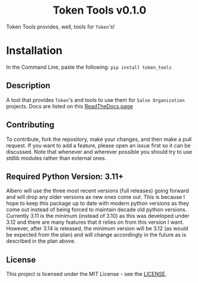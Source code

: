 <h1 align="center">Token Tools v0.1.0</h1>

Token Tools provides, well, tools for `Token`'s!

# Installation

In the Command Line, paste the following: `pip install token_tools`

## Description

A tool that provides `Token`'s and tools to use them for `Salve Organization` projects. Docs are listed on this [ReadTheDocs page](https://token_tools.readthedocs.io/en/master/)

## Contributing

To contribute, fork the repository, make your changes, and then make a pull request. If you want to add a feature, please open an issue first so it can be discussed. Note that whenever and wherever possible you should try to use stdlib modules rather than external ones.

## Required Python Version: 3.11+

Albero will use the three most recent versions (full releases) going forward and will drop any older versions as new ones come out. This is because I hope to keep this package up to date with modern python versions as they come out instead of being forced to maintain decade old python versions.
Currently 3.11 is the minimum (instead of 3.10) as this was developed under 3.12 and there are many features that it relies on from this version I want. However, after 3.14 is released, the minimum version will be 3.12 (as would be expected from the plan) and will change accordingly in the future as is described in the plan above.

## License

This project is licensed under the MIT License - see the [LICENSE](./LICENSE).
